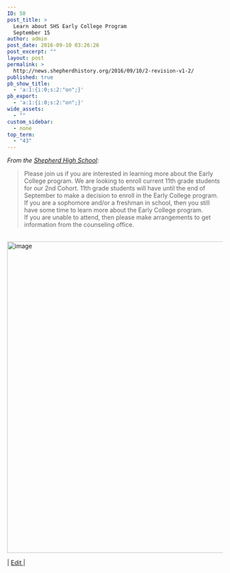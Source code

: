 ```yaml
---
ID: 58
post_title: >
  Learn about SHS Early College Program
  September 15
author: admin
post_date: 2016-09-10 03:26:26
post_excerpt: ""
layout: post
permalink: >
  http://news.shepherdhistory.org/2016/09/10/2-revision-v1-2/
published: true
pb_show_title:
  - 'a:1:{i:0;s:2:"on";}'
pb_export:
  - 'a:1:{i:0;s:2:"on";}'
wide_assets:
  - ""
custom_sidebar:
  - none
top_term:
  - "43"
---
```

<div class="learn-about-shs-early-college-program-september-15">

<i>From the </i><a class="rId9" href="https://www.facebook.com/shepherdmihs/?fref=nf"><i>Shepherd High School</i></a><i>:</i>
<blockquote>Please join us if you are interested in learning more about the Early College program. We are looking to enroll current 11th grade students for our 2nd Cohort. 11th grade students will have until the end of September to make a decision to enroll in the Early College program. <br style="clear: both;" />If you are a sophomore and/or a freshman in school, then you still have some time to learn more about the Early College program. <br style="clear: both;" />If you are unable to attend, then please make arrangements to get information from the counseling office.</blockquote>
&nbsp;

<img src="http://www.books.shepherdhistory.org/tsj-09112016/wp-content/uploads/sites/2/2016/09/XdfACAn9Ise.png" alt="image" width="561.908241469816px" height="726.605459317585px" />

| <a class="rId11" href="https://midmichonline.quip.com/UrqjA3RLwH8a">Edit </a>|

</div>